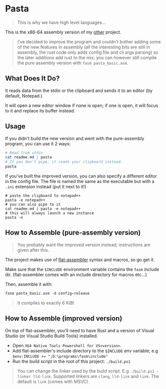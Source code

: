 # Pasta
> This is why we have high level languages...

This is the x86-64 assembly version of my [other](https://github.com/insomnimus/pasta) project.

> I've decided to improve the program and couldn't bother adding some of the new features in assembly (all the interesting bits are still in assembly, the rust code only adds config file and cli args parsing) so the later additions add rust to the mix; you can however still compile the pure assembly version with `fasm pasta_basic.asm`.

## What Does It Do?
It reads data from the stdin  or the clipboard and sends it to an editor (by default, Notepad.)

It will open a new editor window if none is open; if one is open, it will focus to it and replace its buffer instead.

## Usage
If you didn't build the new version and went with the pure-assembly program, you can use it 2 ways:

```powershell
# Read from stdin
cat readme.md | pasta
# If you don't pipe, it reads your clipboard instead.
pasta
```

If you've built the improved version, you can also specify a different editor in the config file.
The file is named the same as the executable but with a `.ini` extension instead (put it next to it!)

```
# paste the clipboard to notepad++
pasta -e notepad++
# you can also pipe to it
cat readme.md | pasta -e notepad++
# this will always launch a new instance
pasta -n
```

## How to Assemble (pure-assembly version)
> You probably want the improved version instead; instructions are given after this.

The project makes use of [flat-assembler](https://flatassembler.net) syntax and macros, so go get it.

Make sure that the `$INCLUDE` environment variable contains the `fasm` include dir.
(flat-assembler comes with an include directory for macros etc...)

Then, assemble it with:

```powershell
fasm pasta_basic.asm -d config=release
```

> It compiles to exactly 6 KiB!

## How to Assemble (improved version)
On top of flat-assembler, you'll need to have Rust and a version of Visual Studio (or Visual Studio Build Tools) installed.

- Open `X64 Native Tools Powershell for VS<version>`.
- Add flat-assembler's include directory to the `$INCLUDE` env variable; e.g `$env:INCLUDE += ";D:\programs\fasm\include"`
- Run the build script in the root of this project: `./build.ps1`

> You can change the linker used by the build script. E.g `./build.ps1 -linker lld-link`. Supported linkers are `clang`, `lld-link` and `link`. The default is `link` (comes with MSVC).
